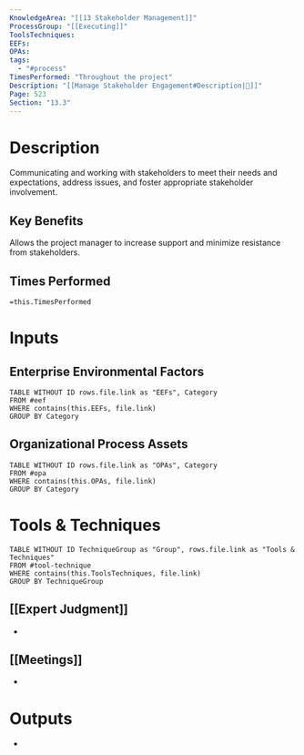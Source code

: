 ```yaml
---
KnowledgeArea: "[[13 Stakeholder Management]]"
ProcessGroup: "[[Executing]]"
ToolsTechniques:
EEFs:
OPAs:
tags:
  - "#process"
TimesPerformed: "Throughout the project"
Description: "[[Manage Stakeholder Engagement#Description|📝]]"
Page: 523
Section: "13.3"
---
```

# Description
Communicating and working with stakeholders to meet their needs and expectations, address issues, and foster appropriate stakeholder involvement.
## Key Benefits
Allows the project manager to increase support and minimize resistance from stakeholders.
## Times Performed
`=this.TimesPerformed`
# Inputs
## Enterprise Environmental Factors
```dataview
TABLE WITHOUT ID rows.file.link as "EEFs", Category
FROM #eef
WHERE contains(this.EEFs, file.link)
GROUP BY Category
```
## Organizational Process Assets
```dataview
TABLE WITHOUT ID rows.file.link as "OPAs", Category
FROM #opa
WHERE contains(this.OPAs, file.link)
GROUP BY Category
```
# Tools & Techniques
```dataview
TABLE WITHOUT ID TechniqueGroup as "Group", rows.file.link as "Tools & Techniques"
FROM #tool-technique
WHERE contains(this.ToolsTechniques, file.link)
GROUP BY TechniqueGroup
```
## [[Expert Judgment]]
- 
## [[Meetings]]
- 
# Outputs
- 